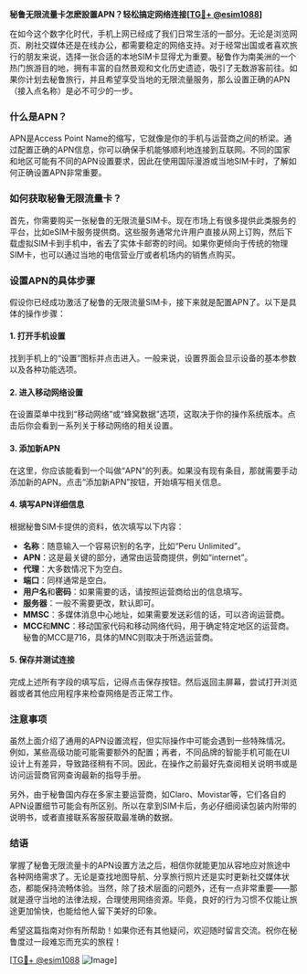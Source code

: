 **秘鲁无限流量卡怎麽設置APN？轻松搞定网络连接[[TG💪+ @esim1088](https://t.me/s/esim1088)]**

在如今这个数字化时代，手机上网已经成了我们日常生活的一部分。无论是浏览网页、刷社交媒体还是在线办公，都需要稳定的网络支持。对于经常出国或者喜欢旅行的朋友来说，选择一张合适的本地SIM卡显得尤为重要。秘鲁作为南美洲的一个热门旅游目的地，拥有丰富的自然景观和文化历史遗迹，吸引了无数游客前往。如果你计划去秘鲁旅行，并且希望享受当地的无限流量服务，那么设置正确的APN（接入点名称）是必不可少的一步。

### 什么是APN？

APN是Access Point Name的缩写，它就像是你的手机与运营商之间的桥梁。通过配置正确的APN信息，你可以确保手机能够顺利地连接到互联网。不同的国家和地区可能有不同的APN设置要求，因此在使用国际漫游或当地SIM卡时，了解如何正确设置APN非常重要。

### 如何获取秘鲁无限流量卡？

首先，你需要购买一张秘鲁的无限流量SIM卡。现在市场上有很多提供此类服务的平台，比如eSIM卡服务提供商。这些服务通常允许用户直接从网上订购，然后下载虚拟SIM卡到手机中，省去了实体卡邮寄的时间。如果你更倾向于传统的物理SIM卡，也可以通过当地的电信营业厅或者机场内的销售点购买。

### 设置APN的具体步骤

假设你已经成功激活了秘鲁的无限流量SIM卡，接下来就是配置APN了。以下是具体的操作步骤：

#### 1. 打开手机设置
找到手机上的“设置”图标并点击进入。一般来说，设置界面会显示设备的基本参数以及各种功能选项。

#### 2. 进入移动网络设置
在设置菜单中找到“移动网络”或“蜂窝数据”选项，这取决于你的操作系统版本。点击后你会看到一系列关于移动网络的相关设置。

#### 3. 添加新APN
在这里，你应该能看到一个叫做“APN”的列表。如果没有现有条目，那就需要手动添加新的APN。点击“添加新APN”按钮，开始填写相关信息。

#### 4. 填写APN详细信息
根据秘鲁SIM卡提供的资料，依次填写以下内容：
- **名称**：随意输入一个容易识别的名字，比如“Peru Unlimited”。
- **APN**：这是最关键的部分，通常由运营商提供，例如“internet”。
- **代理**：大多数情况下为空白。
- **端口**：同样通常是空白。
- **用户名**和**密码**：如果需要的话，请按照运营商给出的信息填写。
- **服务器**：一般不需要更改，默认即可。
- **MMSC**：多媒体消息中心地址，如果需要发送彩信的话，可以咨询运营商。
- **MCC**和**MNC**：移动国家代码和移动网络代码，用于确定特定地区的运营商。秘鲁的MCC是716，具体的MNC则取决于所选运营商。

#### 5. 保存并测试连接
完成上述所有字段的填写后，记得点击保存按钮。然后返回主屏幕，尝试打开浏览器或者其他应用程序来检查网络是否正常工作。

### 注意事项

虽然上面介绍了通用的APN设置流程，但实际操作中可能会遇到一些特殊情况。例如，某些高级功能可能需要额外的配置；再者，不同品牌的智能手机可能在UI设计上有差异，导致路径稍有不同。因此，在操作之前最好先查阅相关说明书或是访问运营商官网查询最新的指导手册。

另外，由于秘鲁国内存在多家主要运营商，如Claro、Movistar等，它们各自的APN设置细节可能会有所区别。所以在拿到SIM卡后，务必仔细阅读包装内附带的说明书，或者直接联系客服获取最准确的数据。

### 结语

掌握了秘鲁无限流量卡的APN设置方法之后，相信你就能更加从容地应对旅途中各种网络需求了。无论是查找地图导航、分享旅行照片还是实时更新社交媒体状态，都能保持流畅体验。当然，除了技术层面的问题外，还有一点非常重要——那就是遵守当地的法律法规，合理使用网络资源。毕竟，良好的行为习惯不仅能让旅途更加愉快，也能给他人留下美好的印象。

希望这篇指南对你有所帮助！如果你还有其他疑问，欢迎随时留言交流。祝你在秘鲁度过一段难忘而充实的旅程！

[[TG💪+ @esim1088](https://t.me/s/esim1088) ![Image](https://i.postimg.cc/4NQfJmqS/Snipaste-2025-05-13-00-14-12.png)]